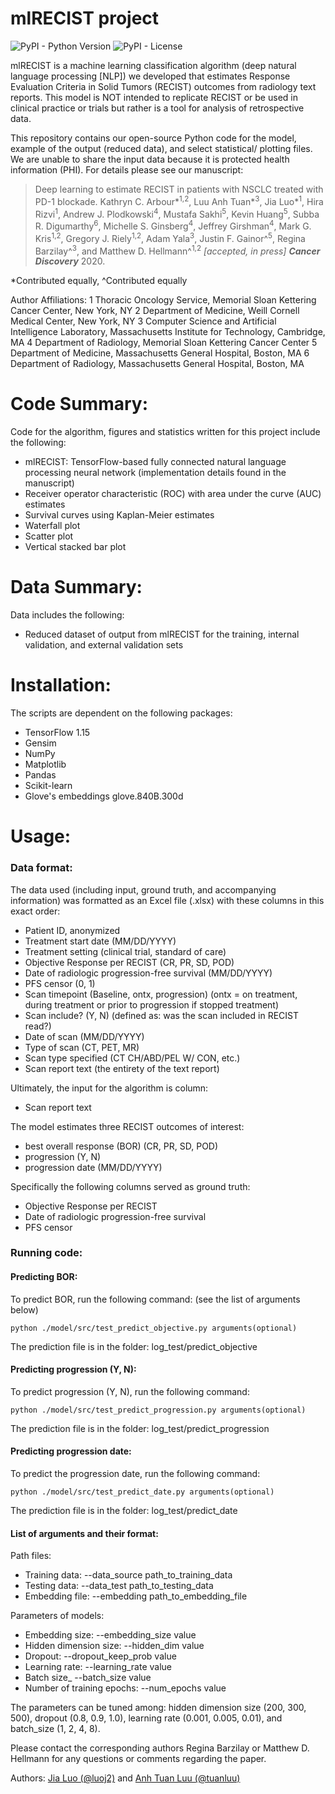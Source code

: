 # mlRECIST project

<!-- Information badges -->
<p align="left">
  <img alt="PyPI - Python Version" src="https://img.shields.io/pypi/pyversions/dedalus">
  <img alt="PyPI - License" src="https://img.shields.io/pypi/l/dedalus">
</p>

mlRECIST is a machine learning classification algorithm (deep natural language processing [NLP]) we developed that estimates Response Evaluation Criteria in Solid Tumors (RECIST) outcomes from radiology text reports. This model is NOT intended to replicate RECIST or be used in clinical practice or trials but rather is a tool for analysis of retrospective data. 

This repository contains our open-source Python code for the model, example of the output (reduced data), and select statistical/ plotting files. We are unable to share the input data because it is protected health information (PHI). For details please see our manuscript:

>Deep learning to estimate RECIST in patients with NSCLC treated with PD-1 blockade. 
>Kathryn C. Arbour*<sup>1,2</sup>, Luu Anh Tuan*<sup>3</sup>, Jia Luo*<sup>1</sup>, Hira Rizvi<sup>1</sup>, Andrew J. Plodkowski<sup>4</sup>, Mustafa Sakhi<sup>5</sup>, Kevin Huang<sup>5</sup>, Subba R. Digumarthy<sup>6</sup>, Michelle S. Ginsberg<sup>4</sup>, Jeffrey Girshman<sup>4</sup>, Mark G. Kris<sup>1,2</sup>, Gregory J. Riely<sup>1,2</sup>, Adam Yala<sup>3</sup>, Justin F. Gainor^<sup>5</sup>, Regina Barzilay^<sup>3</sup>, and Matthew D. Hellmann^<sup>1,2</sup> <i>[accepted, in press] <b>Cancer Discovery</i></b> 2020.

*Contributed equally, ^Contributed equally 

Author Affiliations: 
1 Thoracic Oncology Service, Memorial Sloan Kettering Cancer Center, New York, NY
2 Department of Medicine, Weill Cornell Medical Center, New York, NY
3 Computer Science and Artificial Intelligence Laboratory, Massachusetts Institute for Technology, Cambridge, MA
4 Department of Radiology, Memorial Sloan Kettering Cancer Center 
5 Department of Medicine, Massachusetts General Hospital, Boston, MA
6 Department of Radiology, Massachusetts General Hospital, Boston, MA

# Code Summary:
Code for the algorithm, figures and statistics written for this project include the following:
* mlRECIST: TensorFlow-based fully connected natural language processing neural network (implementation details found in the manuscript)
* Receiver operator characteristic (ROC) with area under the curve (AUC) estimates
* Survival curves using Kaplan-Meier estimates
* Waterfall plot
* Scatter plot
* Vertical stacked bar plot

# Data Summary:
Data includes the following:
* Reduced dataset of output from mlRECIST for the training, internal validation, and external validation sets

# Installation:
The scripts are dependent on the following packages:
* TensorFlow 1.15
* Gensim
* NumPy
* Matplotlib
* Pandas
* Scikit-learn
* Glove's embeddings glove.840B.300d

# Usage:

### Data format: 
The data used (including input, ground truth, and accompanying information) was formatted as an Excel file (.xlsx) with these columns in this exact order:
* Patient ID, anonymized
* Treatment start date (MM/DD/YYYY)
* Treatment setting (clinical trial, standard of care)
* Objective Response per RECIST (CR, PR, SD, POD)
* Date of radiologic progression-free survival (MM/DD/YYYY)
* PFS censor (0, 1)
* Scan timepoint (Baseline, ontx, progression) (ontx = on treatment, during treatment or prior to progression if stopped treatment)
* Scan include? (Y, N) (defined as: was the scan included in RECIST read?) 
* Date of scan (MM/DD/YYYY)
* Type of scan (CT, PET, MR)
* Scan type specified (CT CH/ABD/PEL W/ CON, etc.)
* Scan report text (the entirety of the text report)

Ultimately, the input for the algorithm is column:
* Scan report text

The model estimates three RECIST outcomes of interest: 
* best overall response (BOR) (CR, PR, SD, POD)
* progression (Y, N)
* progression date (MM/DD/YYYY)

Specifically the following columns served as ground truth:
* Objective Response per RECIST
* Date of radiologic progression-free survival
* PFS censor

### Running code:

#### Predicting BOR: 
To predict BOR, run the following command: (see the list of arguments below)

    python ./model/src/test_predict_objective.py arguments(optional)

The prediction file is in the folder: log_test/predict_objective

#### Predicting progression (Y, N): 
To predict progression (Y, N), run the following command:

    python ./model/src/test_predict_progression.py arguments(optional)

The prediction file is in the folder: log_test/predict_progression

#### Predicting progression date: 
To predict the progression date, run the following command:

    python ./model/src/test_predict_date.py arguments(optional)

The prediction file is in the folder: log_test/predict_date

#### List of arguments and their format:

Path files:
* Training data: --data_source path_to_training_data
* Testing data: --data_test path_to_testing_data
* Embedding file: --embedding path_to_embedding_file

Parameters of models:
* Embedding size: --embedding_size value 
* Hidden dimension size: --hidden_dim value
* Dropout: --dropout_keep_prob value
* Learning rate: --learning_rate value
* Batch size_ --batch_size value
* Number of training  epochs: --num_epochs value

The parameters can be tuned among: hidden dimension size (200, 300, 500), dropout (0.8, 0.9, 1.0), learning rate (0.001, 0.005, 0.01), and batch_size (1, 2, 4, 8). 

Please contact the corresponding authors Regina Barzilay or Matthew D. Hellmann for any questions or comments regarding the paper.

Authors: [Jia Luo (@luoj2)](https://github.com/luoj2/) and [Anh Tuan Luu (@tuanluu)](https://github.com/tuanluu)

